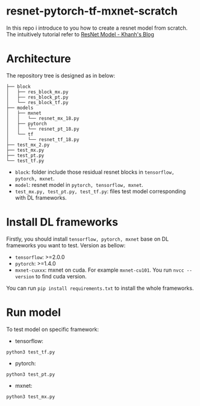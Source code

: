 # resnet-pytorch-tf-mxnet-scratch

In this repo i introduce to you how to create a resnet model from scratch. The intuitively tutorial refer to [ResNet Model - Khanh's Blog](https://phamdinhkhanh.github.io/2020/12/19/Resnet.html)

# Architecture

The repository tree is designed as in below:

```
├── block
│   ├── res_block_mx.py
│   ├── res_block_pt.py
│   └── res_block_tf.py
├── models
│   ├── mxnet
│   │   └── resnet_mx_18.py
│   ├── pytorch
│   │   └── resnet_pt_18.py
│   └── tf
│       └── resnet_tf_18.py
├── test_mx_2.py
├── test_mx.py
├── test_pt.py
└── test_tf.py
```

* `block`: folder include those residual resnet blocks in `tensorflow, pytorch, mxnet`.
* `model`: resnet model in `pytorch, tensorflow, mxnet`.
* `test_mx.py, test_pt.py, test_tf.py`: files test model corresponding with DL frameworks.

# Install DL frameworks

Firstly, you should install `tensorflow, pytorch, mxnet` base on DL frameworks you want to test. Version as bellow:

* `tensorflow`: >=2.0.0
* `pytorch`: >=1.4.0
* `mxnet-cuxxx`: mxnet on cuda. For example `mxnet-cu101`. You run `nvcc --version` to find cuda version.

You can run `pip install requirements.txt` to install the whole frameworks.

# Run model

To test model on specific framework:

* tensorflow:

```
python3 test_tf.py
```

* pytorch:

```
python3 test_pt.py
```

* mxnet:

```
python3 test_mx.py
```
